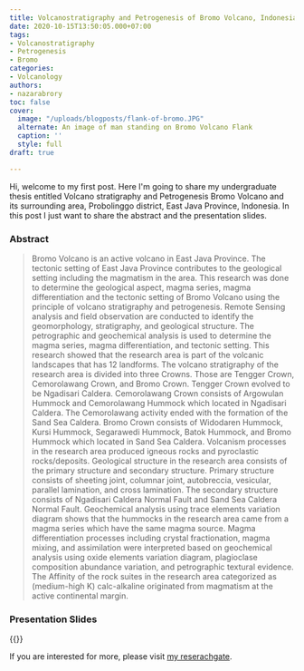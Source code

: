 ```yaml
---
title: Volcanostratigraphy and Petrogenesis of Bromo Volcano, Indonesia
date: 2020-10-15T13:50:05.000+07:00
tags:
- Volcanostratigraphy
- Petrogenesis
- Bromo
categories:
- Volcanology
authors:
- nazarabrory
toc: false
cover:
  image: "/uploads/blogposts/flank-of-bromo.JPG"
  alternate: An image of man standing on Bromo Volcano Flank
  caption: ''
  style: full
draft: true

---
```

Hi, welcome to my first post. Here I'm going to share my undergraduate thesis entitled Volcano stratigraphy and Petrogenesis Bromo Volcano and its surrounding area, Probolinggo district, East Java Province, Indonesia. In this post I just want to share the abstract and the presentation slides. 

### Abstract

> Bromo Volcano is an active volcano in East Java Province. The tectonic setting of East Java Province contributes to the geological setting including the magmatism in the area. This research was done to determine the geological aspect, magma series, magma differentiation and the tectonic setting of Bromo Volcano using the principle of volcano stratigraphy and petrogenesis. Remote Sensing analysis and field observation are conducted to identify the geomorphology, stratigraphy, and geological structure. The petrographic and geochemical analysis is used to determine the magma series, magma differentiation, and tectonic setting. This research showed that the research area is part of the volcanic landscapes that has 12 landforms. The volcano stratigraphy of the research area is divided into three Crowns. Those are Tengger Crown, Cemorolawang Crown, and Bromo Crown. Tengger Crown evolved to be Ngadisari Caldera. Cemorolawang Crown consists of Argowulan Hummock and Cemorolawang Hummock which located in Ngadisari Caldera. The Cemorolawang activity ended with the formation of the Sand Sea Caldera. Bromo Crown consists of Widodaren Hummock, Kursi Hummock, Segarawedi Hummock, Batok Hummock, and Bromo Hummock which located in Sand Sea Caldera. Volcanism processes in the research area produced igneous rocks and pyroclastic rocks/deposits. Geological structure in the research area consists of the primary structure and secondary structure. Primary structure consists of sheeting joint, columnar joint, autobreccia, vesicular, parallel lamination, and cross lamination. The secondary structure consists of Ngadisari Caldera Normal Fault and Sand Sea Caldera Normal Fault. Geochemical analysis using trace elements variation diagram shows that the hummocks in the research area came from a magma series which have the same magma source. Magma differentiation processes including crystal fractionation, magma mixing, and assimilation were interpreted based on geochemical analysis using oxide elements variation diagram, plagioclase composition abundance variation, and petrographic textural evidence. The Affinity of the rock suites in the research area categorized as (medium-high K) calc-alkaline originated from magmatism at the active continental margin.

### Presentation Slides

{{<gslides src="https://docs.google.com/presentation/d/e/2PACX-1vQll2WwKJ0BdshpIg0jojtgd4iOVUn_A8lu_rsZnUzye3I49hfMS2c4OA-rQbF1uw/embed?start=false&loop=false&delayms=3000">}}

  
If you are interested for more, please visit [my reserachgate](https://www.researchgate.net/publication/342491267_Volcanostratigraphy_and_Petrogenesis_of_Bromo_Volcano_East_Java_Indonesia).